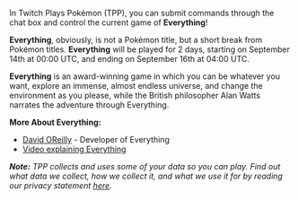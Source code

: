 In Twitch Plays Pokémon (TPP), you can submit commands through the chat box and control the current game of **Everything**!

**Everything**, obviously, is not a Pokémon title, but a short break from Pokémon titles. **Everything** will be played for 2 days, starting on September 14th at 00:00 UTC, and ending on September 16th at 04:00 UTC.

**Everything** is an award-winning game in which you can be whatever you want, explore an immense, almost endless universe, and change the environment as you please, while the British philosopher Alan Watts narrates the adventure through Everything.

**More About Everything:**
- [David OReilly](http://www.davidoreilly.com/) - Developer of Everything
- [Video explaining Everything](https://www.youtube.com/watch?v=HdJk8ROpuEo)

***Note:** TPP collects and uses some of your data so you can play. Find out what data we collect, how we collect it, and what we use it for by reading our privacy statement [here](https://github.com/TwitchPlaysPokemon/tpp-streamdocs/blob/master/privacy/privacy-statement.md).*